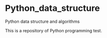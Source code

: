 # Python_data_structure
Python data structure and algorithms

This is a repository of Python programming test.
